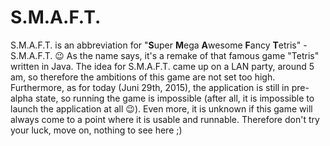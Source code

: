 # S.M.A.F.T.
S.M.A.F.T. is an abbreviation for "**S**uper **M**ega **A**wesome **F**ancy **T**etris" - S.M.A.F.T. :wink: As the name says, it's a remake of that famous game "Tetris" written in Java. The idea for S.M.A.F.T. came up on a LAN party, around 5 am, so therefore the ambitions of this game are not set too high. Furthermore, as for today (Juni 29th, 2015), the application is still in pre-alpha state, so running the game is impossible (after all, it is impossible to launch the application at all :wink:). Even more, it is unknown if this game will always come to a point where it is usable and runnable. Therefore don't try your luck, move on, nothing to see here ;)
